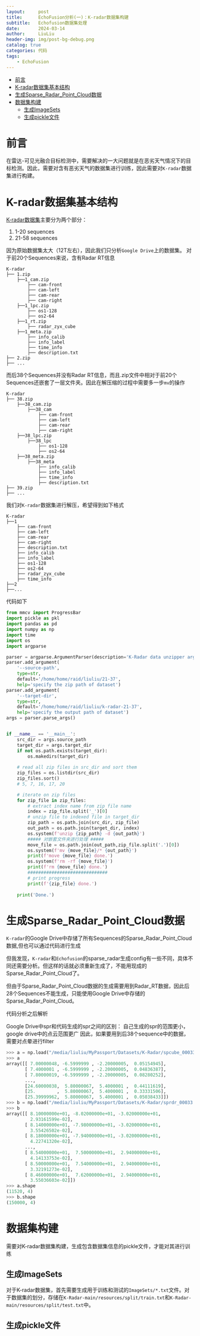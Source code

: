 ```yaml
---
layout:     post
title:      EchoFusion分析(一)：K-radar数据集构建
subtitle:   Echofusion数据集处理
date:       2024-03-14
author:     LiuLiu
header-img: img/post-bg-debug.png
catalog: true
categories: 代码
tags:
    - EchoFusion
---
```

- [前言](#前言)
- [K-radar数据集基本结构](#k-radar数据集基本结构)
- [生成Sparse\_Radar\_Point\_Cloud数据](#生成sparse_radar_point_cloud数据)
- [数据集构建](#数据集构建)
  - [生成ImageSets](#生成imagesets)
  - [生成pickle文件](#生成pickle文件)

# 前言
在雷达-可见光融合目标检测中，需要解决的一大问题就是在恶劣天气情况下的目标检测。因此，需要对含有恶劣天气的数据集进行训练，因此需要对`K-radar`数据集进行构建。

# K-radar数据集基本结构
[K-radar数据集](https://github.com/kaist-avelab/K-Radar)主要分为两个部分：
1. 1-20 sequences
2. 21-58 sequences

因为原始数据集太大（12T左右），因此我们只分析`Google Drive`上的数据集。
对于前20个Sequences来说，含有Radar RT信息
```
K-radar
├── 1.zip
    ├──1_cam.zip
        ├── cam-front
        ├── cam-left
        ├── cam-rear
        ├── cam-right
    ├──1_lpc.zip
        ├── os1-128
        ├── os2-64
    ├──1_rt.zip
        ├── radar_zyx_cube
    ├──1_meta.zip
        ├── info_calib
        ├── info_label
        ├── time_info
        ├── description.txt
├── 2.zip
├── ...
```
而后38个Sequences并没有Radar RT信息，而且.zip文件中相对于前20个Sequences还嵌套了一层文件夹。因此在解压缩的过程中需要多一步`mv`的操作
```
K-radar
├── 38.zip
    ├──38_cam.zip
        ├──38_cam
            ├── cam-front
            ├── cam-left
            ├── cam-rear
            ├── cam-right
    ├──38_lpc.zip
        ├──38_lpc
            ├── os1-128
            ├── os2-64
    ├──38_meta.zip
        ├──38_meta
            ├── info_calib
            ├── info_label
            ├── time_info
            ├── description.txt
├── 39.zip
├── ...
```
我们对`K-radar`数据集进行解压，希望得到如下格式
```
K-radar
├──1
    ├── cam-front
    ├── cam-left
    ├── cam-rear
    ├── cam-right
    ├── description.txt
    ├── info_calib
    ├── info_label
    ├── os1-128
    ├── os2-64
    ├── radar_zyx_cube
    ├── time_info
├──2
├──...
```
代码如下
```python
from mmcv import ProgressBar
import pickle as pkl
import pandas as pd
import numpy as np
import time
import os
import argparse

parser = argparse.ArgumentParser(description='K-Radar data unzipper arg parser')
parser.add_argument(
    '--source-path',
    type=str,
    default='/home/home/raid/liuliu/21-37',
    help='specify the zip path of dataset')
parser.add_argument(
    '--target-dir',
    type=str,
    default='/home/home/raid/liuliu/k-radar-21-37',
    help='specify the output path of dataset')
args = parser.parse_args()


if __name__ == '__main__':
    src_dir = args.source_path
    target_dir = args.target_dir
    if not os.path.exists(target_dir):
        os.makedirs(target_dir)
    
    # read all zip files in src_dir and sort them
    zip_files = os.listdir(src_dir)
    zip_files.sort()
    # 5, 7, 16, 17, 20

    # iterate on zip files
    for zip_file in zip_files:
        # extract index name from zip file name
        index = zip_file.split('_')[0]
        # unzip file to indexed file in target_dir
        zip_path = os.path.join(src_dir, zip_file)
        out_path = os.path.join(target_dir, index)
        os.system(f'unzip {zip_path} -d {out_path}')
        ##### 对嵌套文件夹进行处理 #####
        move_file = os.path.join(out_path,zip_file.split('.')[0])
        os.system(f'mv {move_file}/* {out_path}')
        print(f'move {move_file} done.')
        os.system(f'rm -rf {move_file}')
        print(f'rm {move_file} done.')
        ##############################
        # print progress
        print(f'{zip_file} done.')
    
    print('Done.')
```

# 生成Sparse_Radar_Point_Cloud数据
`K-radar`的Google Drive中存储了所有Sequences的Sparse_Radar_Point_Cloud数据,但也可以通过代码进行生成

但我发现，`K-radar`和`Echofusion`的sparse_radar生成config有一些不同，具体不同还需要分析。但这样的话就必须重新生成了，不能用现成的Sparse_Radar_Point_Cloud了。

但由于Sparse_Radar_Point_Cloud数据的生成需要用到Radar_RT数据，因此后28个Sequences不能生成，只能使用Google Drive中存储的Sparse_Radar_Point_Cloud。

代码分析之后解析

Google Drive中spr和代码生成的spr之间的区别：
自己生成的spr的范围更小，google drive中的点云范围更广
因此，如果要用到后38个sequence中的数据，需要对点晕进行filter
```python
>>> a = np.load("/media/liuliu/MyPassport/Datasets/K-Radar/spcube_00033.npy") # 自己生成的spr
>>> a
array([[ 7.00000048, -6.5999999 , -2.20000005,  0.05154945],
       [ 7.4000001 , -6.5999999 , -2.20000005,  0.04836387],
       [ 7.80000019, -6.5999999 , -2.20000005,  0.08280252],
       ...,
       [24.60000038,  5.80000067,  5.4000001 ,  0.44111619],
       [25.        ,  5.80000067,  5.4000001 ,  0.33331506],
       [25.39999962,  5.80000067,  5.4000001 ,  0.05038433]])
>>> b = np.load("/media/liuliu/MyPassport/Datasets/K-Radar/sprdr_00033.npy") # Google Drive中的spr
>>> b
array([[ 8.10000000e+01, -8.02000000e+01, -3.02000000e+01,
         2.93161599e-02],
       [ 8.14000000e+01, -7.98000000e+01, -3.02000000e+01,
         3.55426502e-02],
       [ 8.18000000e+01, -7.94000000e+01, -3.02000000e+01,
         4.22741320e-02],
       ...,
       [ 8.54000000e+01,  7.50000000e+01,  2.94000000e+01,
         4.14133753e-02],
       [ 8.50000000e+01,  7.54000000e+01,  2.94000000e+01,
         3.32191273e-02],
       [ 8.46000000e+01,  7.62000000e+01,  2.94000000e+01,
         3.55036603e-02]])
>>> a.shape
(11520, 4)
>>> b.shape
(150000, 4)
```

# 数据集构建
需要对K-radar数据集构建，生成包含数据集信息的pickle文件，才能对其进行训练
## 生成ImageSets
对于K-radar数据集，首先需要生成用于训练和测试的`ImageSets/*.txt`文件。对于数据集的划分，存储在`K-Radar-main/resources/split/train.txt`和`K-Radar-main/resources/split/test.txt`中。
## 生成pickle文件
